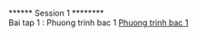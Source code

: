 ****** Session 1 ********</br>
Bai tap 1 : Phuong trinh bac 1 <a href="https://github.com/FASTTRACKSE/FTJD1803/blob/master/HuyVu/Session1/src/introduction/PTB1.java">Phuong trinh bac 1</a>
